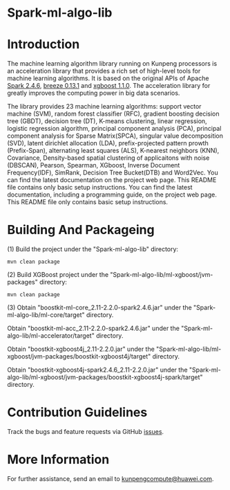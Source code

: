 # Spark-ml-algo-lib



Introduction
============

The machine learning algorithm library running on Kunpeng processors is an acceleration library that provides a rich set of high-level tools for machine learning algorithms. It is based on the original APIs of Apache [Spark 2.4.6](https://github.com/apache/spark/tree/v2.4.6), [breeze 0.13.1](https://github.com/scalanlp/breeze/tree/releases/v0.13.1) and [xgboost 1.1.0](https://github.com/dmlc/xgboost/tree/release_1.0.0). The acceleration library for greatly improves the computing power in big data scenarios.

The library provides 23 machine learning algorithms: support vector machine (SVM), random forest classifier (RFC), gradient boosting decision tree (GBDT), decision tree (DT), K-means clustering, linear regression, logistic regression algorithm, principal component analysis (PCA), principal component analysis for Sparse Matrix(SPCA), singular value decomposition (SVD), latent dirichlet allocation (LDA), prefix-projected pattern prowth (Prefix-Span), alternating least squares (ALS), K-nearest neighbors (KNN), Covariance, Density-based spatial clustering of applicaitons with noise (DBSCAN), Pearson, Spearman, XGboost, Inverse Document Frequency(IDF), SimRank, Decision Tree Bucket(DTB) and Word2Vec. You can find the latest documentation on the project web page. This README file contains only basic setup instructions.
You can find the latest documentation, including a programming guide, on the project web page. This README file only contains basic setup instructions.





Building And Packageing
====================

(1) Build the project under the "Spark-ml-algo-lib" directory:

    mvn clean package

(2) Build XGBoost project under the "Spark-ml-algo-lib/ml-xgboost/jvm-packages" directory:

    mvn clean package

(3) Obtain "boostkit-ml-core_2.11-2.2.0-spark2.4.6.jar" under the "Spark-ml-algo-lib/ml-core/target" directory.

   Obtain "boostkit-ml-acc_2.11-2.2.0-spark2.4.6.jar" under the "Spark-ml-algo-lib/ml-accelerator/target" directory.

   Obtain "boostkit-xgboost4j_2.11-2.2.0.jar" under the "Spark-ml-algo-lib/ml-xgboost/jvm-packages/boostkit-xgboost4j/target" directory.

   Obtain "boostkit-xgboost4j-spark2.4.6_2.11-2.2.0.jar" under the "Spark-ml-algo-lib/ml-xgboost/jvm-packages/boostkit-xgboost4j-spark/target" directory.


Contribution Guidelines
========

Track the bugs and feature requests via GitHub [issues](https://github.com/kunpengcompute/Spark-ml-algo-lib/issues).

More Information
========

For further assistance, send an email to kunpengcompute@huawei.com.
